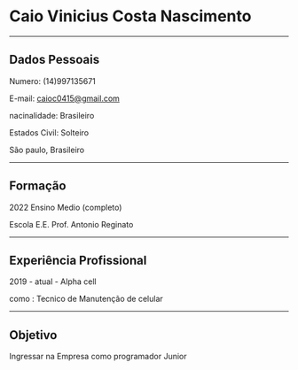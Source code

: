 # Caio Vinicius Costa Nascimento 

---

## Dados Pessoais

Numero: (14)997135671

E-mail: caioc0415@gmail.com

nacinalidade: Brasileiro

Estados Civil: Solteiro 

São paulo, Brasileiro 

---
## Formação
2022 Ensino Medio (completo)

Escola E.E. Prof. Antonio Reginato

---
## Experiência Profissional 
2019 - atual - Alpha cell

como : Tecnico de Manutenção de celular  

---
## Objetivo
Ingressar na Empresa como programador Junior
